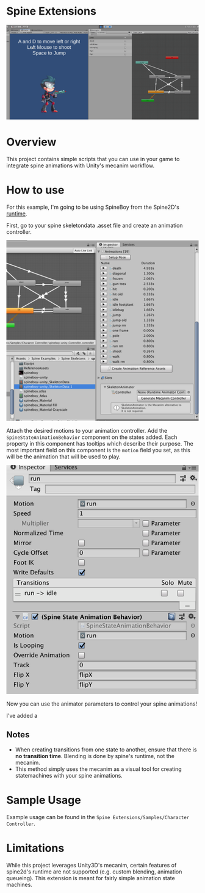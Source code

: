 # Spine Extensions

![sample](./readmephotos/sample.gif)

# Overview

This project contains simple scripts that you can use in your game to integrate spine animations with Unity's mecanim workflow.

# How to use

For this example, I'm going to be using SpineBoy from the Spine2D's [runtime](http://esotericsoftware.com/spine-unity-download).

First, go to your spine skeletondata .asset file and create an animation controller. 

![howtouse1](./readmephotos/readme1.png)


Attach the desired motions to your animation controller. Add the `SpineStateAnimationBehavior` component on the states added. Each property in this component has tooltips which describe their purpose. The most important field on this component is the `motion` field you set, as this will be the animation that will be used to play.

![howtouse2](./readmephotos/readme2.png)

Now you can use the animator parameters to control your spine animations!

I've added a 


## Notes
- When creating transitions from one state to another, ensure that there is **no transition time**. Blending is done by spine's runtime, not the mecanim.
- This method simply uses the mecanim as a visual tool for creating statemachines with your spine animations.

# Sample Usage

Example usage can be found in the `Spine Extensions/Samples/Character Controller`.

# Limitations

While this project leverages Unity3D's mecanim, certain features of spine2d's runtime are not supported (e.g. custom blending, animation queueing). This extension is meant for fairly simple animation state machines.

